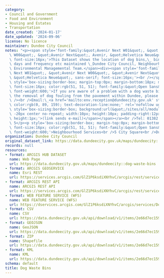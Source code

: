 ```yaml
---
category:
- Council and Government
- Food and Environment
- Housing and Estates
- Transportation
date_created: '2024-01-17'
date_updated: '2024-09-06'
license: No licence
maintainer: Dundee City Council
notes: "<p><span style='font-family:&quot;Avenir Next W01&quot;, &quot;Avenir Next\
  \ W00&quot;, &quot;Avenir Next&quot;, Avenir, &quot;Helvetica Neue&quot;, sans-serif;\
  \ font-size:16px;'>This Dataset shows the location of dog bins,\_ bins types, collection\
  \ days and frequency etc maintained \_Dundee City Council, Neighbourhood Service,\
  \ Environmental Managemental Team.</span><div><span style='font-family:&quot;Avenir\
  \ Next W01&quot;, &quot;Avenir Next W00&quot;, &quot;Avenir Next&quot;, Avenir,\
  \ &quot;Helvetica Neue&quot;, sans-serif; font-size:16px;'><br /></span></div><div><p\
  \ style='box-sizing:border-box; margin-top:0px; margin-bottom:18px; max-width:none;\
  \ font-size:16px; color:rgb(51, 51, 51); font-family:&quot;Open Sans&quot;, sans-serif;\
  \ font-weight:600;'>If you are aware of a problem with a dog waste bin, or\_require\
  \ the removal of dog fouling from the pavement within Dundee, please contact\_Environment:<br\
  \ /><br />Email:\_<a href='mailto:env.reception@dundeecity.gov.uk' style='box-sizing:border-box;\
  \ color:rgb(0, 89, 159); text-decoration-line:none;' rel='nofollow ugc'>environment@dundeecity.gov.uk<span\
  \ style='box-sizing:border-box; background:url(&quot;/sites/all/modules/extlink/extlink_s.png&quot;)\
  \ -20px center no-repeat; width:10px; height:10px; padding-right:12px;'><span style='box-sizing:border-box;\
  \ height:1px;'>(link sends e-mail)</span></span></a><br />Tel: 01382 433710 Option\
  \ 5</p><p style='box-sizing:border-box; margin-top:0px; margin-bottom:18px; max-width:none;\
  \ font-size:16px; color:rgb(51, 51, 51); font-family:&quot;Open Sans&quot;, sans-serif;\
  \ font-weight:600;'>Neighbourhood Services<br />5 City Square<br />Dundee DD1 3BA</p></div></p>"
organization: Dundee City Council
original_dataset_link: https://data.dundeecity.gov.uk/maps/dundeecity::dog-waste-bins
records: null
resources:
- format: ARCGIS HUB DATASET
  name: Web Page
  url: https://data.dundeecity.gov.uk/maps/dundeecity::dog-waste-bins
- format: ARCGIS GEOSERVICE
  name: Esri REST
  url: https://services.arcgis.com/GlZ1P6ksdiXNYhvC/arcgis/rest/services/Dog_Waste_Bins/FeatureServer/108
- format: ARCGIS REST API
  name: ARCGIS REST API
  url: https://services.arcgis.com/GlZ1P6ksdiXNYhvC/arcgis/rest/services/Dog_Waste_Bins/FeatureServer
- format: WEB FEATURE SERVICE (WFS)
  name: WEB FEATURE SERVICE (WFS)
  url: https://dservices.arcgis.com/GlZ1P6ksdiXNYhvC/arcgis/services/Dog_Waste_Bins_WFS/WFSServer?service=wfs&request=getcapabilities
- format: CSV
  name: CSV
  url: https://data.dundeecity.gov.uk/api/download/v1/items/2e66d7ec15904ba996e1b59ee272f727/csv?layers=108
- format: GEOJSON
  name: GeoJSON
  url: https://data.dundeecity.gov.uk/api/download/v1/items/2e66d7ec15904ba996e1b59ee272f727/geojson?layers=108
- format: ZIP
  name: Shapefile
  url: https://data.dundeecity.gov.uk/api/download/v1/items/2e66d7ec15904ba996e1b59ee272f727/shapefile?layers=108
- format: KML
  name: KML
  url: https://data.dundeecity.gov.uk/api/download/v1/items/2e66d7ec15904ba996e1b59ee272f727/kml?layers=108
schema: default
title: Dog Waste Bins
---
```

